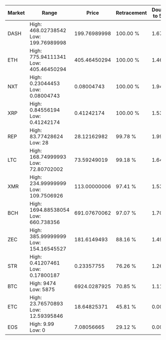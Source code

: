 | Market | Range | Price| Retracement | Doubles to 50% |
| --- | --- | --- | --- | --- |
| DASH | High: 468.02738542<br />Low: 199.76989998 | 199.76989998 | 100.00 % | 1.67 |
| ETH | High: 775.94111341<br />Low: 405.46450294 | 405.46450294 | 100.00 % | 1.46 |
| NXT | High: 0.23044453<br />Low: 0.08004743 | 0.08004743 | 100.00 % | 1.94 |
| XRP | High: 0.84556194<br />Low: 0.41242174 | 0.41242174 | 100.00 % | 1.53 |
| REP | High: 83.77428624<br />Low: 28 | 28.12162982 | 99.78 % | 1.99 |
| LTC | High: 168.74999993<br />Low: 72.80702002 | 73.59249019 | 99.18 % | 1.64 |
| XMR | High: 234.99999999<br />Low: 109.7506926 | 113.00000006 | 97.41 % | 1.53 |
| BCH | High: 1694.88538054<br />Low: 660.738356 | 691.07670062 | 97.07 % | 1.70 |
| ZEC | High: 385.99999999<br />Low: 154.16545527 | 181.6149493 | 88.16 % | 1.49 |
| STR | High: 0.41207461<br />Low: 0.17800187 | 0.23357755 | 76.26 % | 1.26 |
| BTC | High: 9474<br />Low: 5875 | 6924.0287925 | 70.85 % | 1.11 |
| ETC | High: 23.76570893<br />Low: 12.59395846 | 18.64825371 | 45.81 % | 0.00 |
| EOS | High: 9.99<br />Low: 0 | 7.08056665 | 29.12 % | 0.00 |
